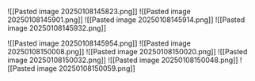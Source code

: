 ![[Pasted image 20250108145823.png]]
![[Pasted image 20250108145901.png]]
![[Pasted image 20250108145914.png]]
![[Pasted image 20250108145932.png]]

![[Pasted image 20250108145954.png]]
![[Pasted image 20250108150008.png]]
![[Pasted image 20250108150020.png]]
![[Pasted image 20250108150032.png]]
![[Pasted image 20250108150048.png]]
![[Pasted image 20250108150059.png]]


